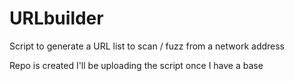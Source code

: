 # URLbuilder
Script to generate a URL list to scan / fuzz from a network address

Repo is created I'll be uploading the script once I have a base
